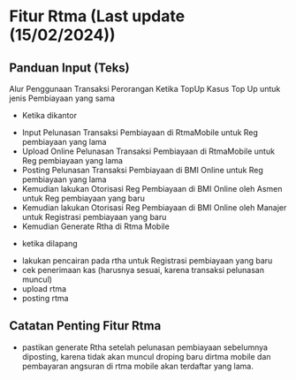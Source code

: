 # Fitur Rtma (Last update (15/02/2024))
## Panduan Input (Teks)
Alur Penggunaan Transaksi Perorangan Ketika TopUp
Kasus Top Up untuk jenis Pembiayaan yang sama
+ Ketika dikantor
 - Input Pelunasan Transaksi Pembiayaan di RtmaMobile untuk Reg pembiayaan yang lama
 - Upload Online Pelunasan Transaksi Pembiayaan di RtmaMobile untuk Reg pembiayaan yang lama
 - Posting Pelunasan Transaksi Pembiayaan di BMI Online untuk Reg pembiayaan yang lama
 - Kemudian lakukan Otorisasi Reg Pembiayaan di BMI Online oleh Asmen untuk Reg pembiayaan yang baru
 - Kemudian lakukan Otorisasi Reg Pembiayaan di BMI Online oleh Manajer untuk Registrasi pembiayaan yang baru
 - Kemudian Generate Rtha di Rtma Mobile
+ ketika dilapang
 - lakukan pencairan pada rtha untuk Registrasi pembiayaan yang baru
 - cek penerimaan kas (harusnya sesuai, karena transaksi pelunasan muncul)
 - upload rtma
 - posting rtma

## Catatan Penting Fitur Rtma
- pastikan generate Rtha setelah pelunasan pembiayaan sebelumnya diposting, karena tidak akan muncul droping baru dirtma mobile dan pembayaran angsuran di rtma mobile akan terdaftar yang lama.
